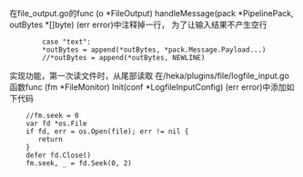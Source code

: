 
在file_output.go的func (o *FileOutput) handleMessage(pack *PipelinePack, outBytes *[]byte) (err error)中注释掉一行， 为了让输入结果不产生空行

```
	 	case "text":
		*outBytes = append(*outBytes, *pack.Message.Payload...)
		//*outBytes = append(*outBytes, NEWLINE)
```

实现功能，第一次读文件时，从尾部读取 在/heka/plugins/file/logfile_input.go函数func (fm *FileMonitor) Init(conf *LogfileInputConfig) (err error)中添加如下代码

```
    //fm.seek = 0
    var fd *os.File
    if fd, err = os.Open(file); err != nil {
       return
    }
    defer fd.Close()
    fm.seek, _ = fd.Seek(0, 2)
```